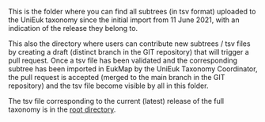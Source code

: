 This is the folder where you can find all subtrees (in tsv format) uploaded to the UniEuk taxonomy since the initial import from 11 June 2021, with an indication of the release they belong to.

This also the directory where users can contribute new subtrees / tsv files by creating a draft (distinct branch in the GIT repository) that will trigger a pull request. Once a tsv file has been validated and the corresponding subtree has been imported in EukMap by the UniEuk Taxonomy Coordinator, the pull request is accepted (merged to the main branch in the GIT repository) and the tsv file become visible by all in this folder.

The tsv file corresponding to the current (latest) release of the full taxonomy is in the [root directory](https://github.com/UniEuk/contributions).
